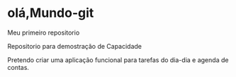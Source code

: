 # olá,Mundo-git
 Meu primeiro repositorio

 Repositorio para demostração de Capacidade 

 Pretendo criar uma aplicação funcional para tarefas do dia-dia e agenda de contas. 
